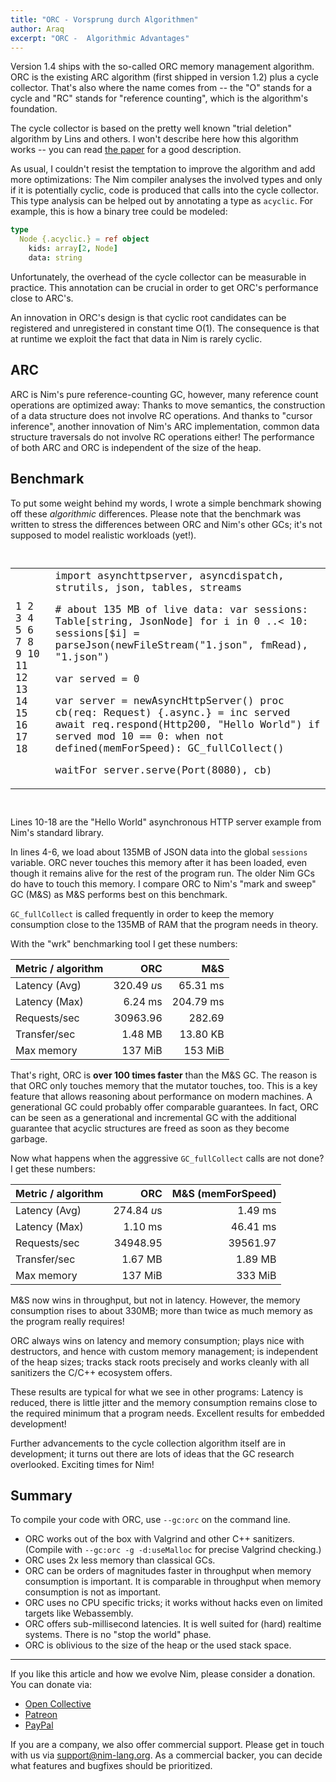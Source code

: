 ```yaml
---
title: "ORC - Vorsprung durch Algorithmen"
author: Araq
excerpt: "ORC -  Algorithmic Advantages"
---
```



Version 1.4 ships with the so-called ORC memory management algorithm.
ORC is the existing ARC algorithm (first shipped in version 1.2) plus a
cycle collector. That's also where the name comes from -- the "O" stands
for a cycle and "RC" stands for "reference counting", which is the
algorithm's foundation.

The cycle collector is based on the pretty well known "trial deletion"
algorithm by Lins and others. I won't describe here how this algorithm
works -- you can read
[the paper](https://researcher.watson.ibm.com/researcher/files/us-bacon/Bacon01Concurrent.pdf)
for a good description.

As usual, I couldn't resist the temptation to improve the algorithm and
add more optimizations: The Nim compiler analyses the involved types and
only if it is potentially cyclic, code is produced that calls into the
cycle collector. This type analysis can be helped out by annotating a
type as `acyclic`. For example, this is how
a binary tree could be modeled:

```nim
type
  Node {.acyclic.} = ref object
    kids: array[2, Node]
    data: string
```

Unfortunately, the overhead of the cycle collector can be measurable in
practice. This annotation can be crucial in order to get ORC's
performance close to ARC's.

An innovation in ORC's design is that cyclic root candidates can be
registered and unregistered in constant time O(1). The consequence is
that at runtime we exploit the fact that data in Nim is rarely cyclic.



## ARC

ARC is Nim's pure reference-counting GC, however, many reference count
operations are optimized away: Thanks to move semantics, the
construction of a data structure does not involve RC operations. And
thanks to "cursor inference", another innovation of Nim's ARC
implementation, common data structure traversals do not involve RC
operations either! The performance of both ARC and ORC is independent of
the size of the heap.



## Benchmark

To put some weight behind my words, I wrote a simple benchmark showing
off these *algorithmic* differences. Please note that the benchmark was
written to stress the differences between ORC and Nim's other GCs; it's
not supposed to model realistic workloads (yet!).


<div class="language-nim highlighter-rouge"><pre class="highlight"><code>
<table class="line-nums-table"><tbody><tr><td class="blob-line-nums">1
2
3
4
5
6
7
8
9
10
11
12
13
14
15
16
17
18
</td><td><span class="k">import</span> <span class="Identifier">asynchttpserver</span><span class="Punctuation">,</span> <span class="Identifier">asyncdispatch</span><span class="Punctuation">,</span> <span class="Identifier">strutils</span><span class="Punctuation">,</span> <span class="Identifier">json</span><span class="Punctuation">,</span> <span class="Identifier">tables</span><span class="Punctuation">,</span> <span class="Identifier">streams</span>

<span class="Comment"># about 135 MB of live data:</span>
<span class="k">var</span> <span class="Identifier">sessions</span><span class="Punctuation">:</span> <span class="Identifier">Table</span><span class="Punctuation">[</span><span class="Identifier">string</span><span class="Punctuation">,</span> <span class="Identifier">JsonNode</span><span class="Punctuation">]</span>
<span class="k">for</span> <span class="Identifier">i</span> <span class="k">in</span> <span class="mi">0</span> <span class="Operator">..&lt;</span> <span class="mi">10</span><span class="Punctuation">:</span>
  <span class="Identifier">sessions</span><span class="Punctuation">[</span><span class="Operator">$</span><span class="Identifier">i</span><span class="Punctuation">]</span> <span class="Operator">=</span> <span class="Identifier">parseJson</span><span class="Punctuation">(</span><span class="Identifier">newFileStream</span><span class="Punctuation">(</span><span class="s">&quot;1.json&quot;</span><span class="Punctuation">,</span> <span class="Identifier">fmRead</span><span class="Punctuation">)</span><span class="Punctuation">,</span> <span class="s">&quot;1.json&quot;</span><span class="Punctuation">)</span>

<span class="k">var</span> <span class="Identifier">served</span> <span class="Operator">=</span> <span class="mi">0</span>

<span class="k">var</span> <span class="Identifier">server</span> <span class="Operator">=</span> <span class="Identifier">newAsyncHttpServer</span><span class="Punctuation">(</span><span class="Punctuation">)</span>
<span class="k">proc</span> <span class="nf">cb</span><span class="Punctuation">(</span><span class="Identifier">req</span><span class="Punctuation">:</span> <span class="Identifier">Request</span><span class="Punctuation">)</span> <span class="Punctuation">{</span><span class="Operator">.</span><span class="Identifier">async</span><span class="Operator">.</span><span class="Punctuation">}</span> <span class="Operator">=</span>
  <span class="Identifier">inc</span> <span class="Identifier">served</span>
  <span class="Identifier">await</span> <span class="Identifier">req</span><span class="Operator">.</span><span class="Identifier">respond</span><span class="Punctuation">(</span><span class="Identifier">Http200</span><span class="Punctuation">,</span> <span class="s">&quot;Hello World&quot;</span><span class="Punctuation">)</span>
  <span class="k">if</span> <span class="Identifier">served</span> <span class="k">mod</span> <span class="mi">10</span> <span class="Operator">==</span> <span class="mi">0</span><span class="Punctuation">:</span>
    <span class="k">when</span> <span class="k">not</span> <span class="Identifier">defined</span><span class="Punctuation">(</span><span class="Identifier">memForSpeed</span><span class="Punctuation">)</span><span class="Punctuation">:</span>
      <span class="Identifier">GC_fullCollect</span><span class="Punctuation">(</span><span class="Punctuation">)</span>

<span class="Identifier">waitFor</span> <span class="Identifier">server</span><span class="Operator">.</span><span class="Identifier">serve</span><span class="Punctuation">(</span><span class="Identifier">Port</span><span class="Punctuation">(</span><span class="mi">8080</span><span class="Punctuation">)</span><span class="Punctuation">,</span> <span class="Identifier">cb</span><span class="Punctuation">)</span></td></tr></tbody></table>
</code></pre>
</div>


Lines 10-18 are the "Hello World" asynchronous HTTP server example from
Nim's standard library.

In lines 4-6, we load about 135MB of JSON data into the global `sessions` variable.
ORC never touches this memory after it has been loaded, even though it remains alive for the
rest of the program run. The older Nim GCs do have to touch this memory.
I compare ORC to Nim's "mark and sweep" GC (M&S) as M&S performs best on
this benchmark.

`GC_fullCollect` is called frequently in order to keep the memory
consumption close to the 135MB of RAM that the program needs in theory.

With the "wrk" benchmarking tool I get these numbers:

| Metric / algorithm | ORC         | M&S       |
| ------------------ | ----------: | --------: |
| Latency (Avg)      | 320.49 *u*s | 65.31 ms  |
| Latency (Max)      | 6.24 ms     | 204.79 ms |
| Requests/sec       | 30963.96    | 282.69    |
| Transfer/sec       | 1.48 MB     | 13.80 KB  |
| Max memory         | 137 MiB     | 153 MiB   |


That's right, ORC is **over 100 times faster** than the M&S GC. The
reason is that ORC only touches memory that the mutator touches, too.
This is a key feature that allows reasoning about performance on modern
machines. A generational GC could probably offer comparable guarantees.
In fact, ORC can be seen as a generational and incremental GC with the
additional guarantee that acyclic structures are freed as soon as they
become garbage.

Now what happens when the aggressive `GC_fullCollect` calls are not
done? I get these numbers:

| Metric / algorithm | ORC         | M&S (memForSpeed) |
| ------------------ | ----------: | ----------------: |
| Latency (Avg)      | 274.84 *u*s | 1.49 ms           |
| Latency (Max)      | 1.10 ms     | 46.41 ms          |
| Requests/sec       | 34948.95    | 39561.97          |
| Transfer/sec       | 1.67 MB     | 1.89 MB           |
| Max memory         | 137 MiB     | 333 MiB           |

M&S now wins in throughput, but not in latency. However, the memory
consumption rises to about 330MB; more than twice as much memory as the
program really requires!

ORC always wins on latency and memory consumption; plays nice with
destructors, and hence with custom memory management; is independent of
the heap sizes; tracks stack roots precisely and works cleanly with all
sanitizers the C/C++ ecosystem offers.

These results are typical for what we see in other programs:
Latency is reduced, there is little jitter and the memory consumption
remains close to the required minimum that a program needs.
Excellent results for embedded development!

Further advancements to the cycle collection algorithm itself are in development;
it turns out there are lots of ideas that the GC research overlooked.
Exciting times for Nim!



## Summary

To compile your code with ORC, use `--gc:orc` on the command line.

- ORC works out of the box with Valgrind and other C++ sanitizers.
  (Compile with `--gc:orc -g -d:useMalloc` for precise Valgrind
  checking.)
- ORC uses 2x less memory than classical GCs.
- ORC can be orders of magnitudes faster in throughput when memory
  consumption is important. It is comparable in throughput when memory
  consumption is not as important.
- ORC uses no CPU specific tricks; it works without hacks even on
  limited targets like Webassembly.
- ORC offers sub-millisecond latencies. It is well suited for (hard)
  realtime systems. There is no "stop the world" phase.
- ORC is oblivious to the size of the heap or the used stack space.

----

If you like this article and how we evolve Nim, please consider a
donation. You can donate via:

- [Open Collective](https://opencollective.com/nim)
- [Patreon](https://www.patreon.com/araq)
- [PayPal](https://www.paypal.com/donate/?cmd=_s-xclick&hosted_button_id=FLWX5V2PMAXAU)

If you are a company, we also offer commercial support. Please get in
touch with us via <support@nim-lang.org>. As a commercial backer, you
can decide what features and bugfixes should be prioritized.

